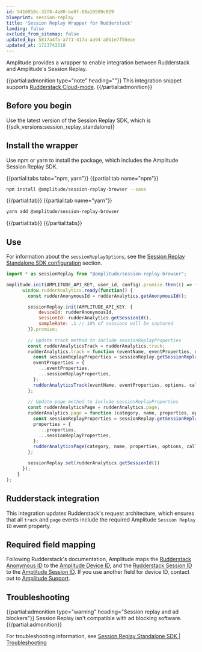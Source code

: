 ```yaml
---
id: 5416910c-32f8-4e80-be0f-88a10509c029
blueprint: session-replay
title: 'Session Replay Wrapper for Rudderstack'
landing: false
exclude_from_sitemap: false
updated_by: 5817a4fa-a771-417a-aa94-a0b1e7f55eae
updated_at: 1723742318
---
```

Amplitude provides a wrapper to enable integration between Rudderstack and Amplitude's Session Replay.

{{partial:admonition type="note" heading=""}}
This integration snippet supports [Rudderstack Cloud-mode](https://www.rudderstack.com/docs/destinations/rudderstack-connection-modes/#cloud-mode).
{{/partial:admonition}}

## Before you begin

Use the latest version of the Session Replay SDK, which is {{sdk_versions:session_replay_standalone}}

## Install the wrapper

Use npm or yarn to install the package, which includes the Amplitude Session Replay SDK.

{{partial:tabs tabs="npm, yarn"}}
{{partial:tab name="npm"}}
```bash
npm install @amplitude/session-replay-browser --save
```
{{/partial:tab}}
{{partial:tab name="yarn"}}
```bash
yarn add @amplitude/session-replay-browser
```
{{/partial:tab}}
{{/partial:tabs}}

## Use

For information about the `sessionReplayOptions`, see the [Session Replay Standalone SDK configuration](/docs/session-replay/session-replay-standalone-sdk#configuration) section.

```js
import * as sessionReplay from "@amplitude/session-replay-browser";

amplitude.init(AMPLITUDE_API_KEY, user_id, config).promise.then(() => {
      window.rudderAnalytics.ready(function() {
        const rudderAnonymousId = rudderAnalytics.getAnonymousId();

        sessionReplay.init(AMPLITUDE_API_KEY, {
            deviceId: rudderAnonymousId,
            sessionId: rudderAnalytics.getSessionId(),
            sampleRate: .1 // 10% of sessions will be captured 
        }).promise;
   
        // Update track method to include sessionReplayProperties
        const rudderAnalyticsTrack = rudderAnalytics.track;
        rudderAnalytics.track = function (eventName, eventProperties, options, callback) {
          const sessionReplayProperties = sessionReplay.getSessionReplayProperties();
          eventProperties = {
            ...eventProperties,
            ...sessionReplayProperties,
          };
          rudderAnalyticsTrack(eventName, eventProperties, options, callback);
        };
   
        // Update page method to include sessionReplayProperties
        const rudderAnalyticsPage = rudderAnalytics.page;
        rudderAnalytics.page = function (category, name, properties, options, callback) {
          const sessionReplayProperties = sessionReplay.getSessionReplayProperties();
          properties = {
            ...properties,
            ...sessionReplayProperties,
          };
          rudderAnalyticsPage(category, name, properties, options, callback);
        };

        sessionReplay.set(rudderAnalytics.getSessionId())
      });
    }
);
```

## Rudderstack integration

This integration updates Rudderstack's request architecture, which ensures that all `track` and `page` events include the required Amplitude `Session Replay ID` event property. 

## Required field mapping

Following Rudderstack's documentation, Amplitude maps the [Rudderstack Anonymous ID](https://www.rudderstack.com/docs/event-spec/standard-events/identify/#anonymous-id) to the [Amplitude Device ID](/docs/faq/instrumentation#icon-chevron-down), and the [Rudderstack Session ID](https://www.rudderstack.com/docs/sources/event-streams/sdks/session-tracking/) to the [Amplitude Session ID](/docs/data/sources/instrument-track-sessions#how-amplitude-tracks-your-sessions). If you use another field for device ID, contact out to [Amplitude Support](https://support.amplitude.com). 

## Troubleshooting

{{partial:admonition type="warning" heading="Session replay and ad blockers"}}
Session Replay isn't compatible with ad blocking software.
{{/partial:admonition}}

For troubleshooting information, see [Session Replay Standalone SDK | Troubleshooting](/docs/session-replay/session-replay-standalone-sdk#troubleshooting)